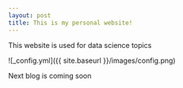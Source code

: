 ```yaml
---
layout: post
title: This is my personal website!
---
```


This website is used for data science topics

![_config.yml]({{ site.baseurl }}/images/config.png)

Next blog is coming soon
